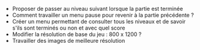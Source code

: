 * Proposer de passer au niveau suivant lorsque la partie est terminée
* Comment travailler un menu pause pour revenir à la partie précédente ?
* Créer un menu permettant de consulter tous les niveaux et de savoir s'ils sont terminés ou non et avec quel score
* Modifier la résolution de base du jeu : 800 x 1200 ?
* Travailler des images de meilleure résolution
